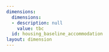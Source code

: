 ```yaml
---
dimensions:
  dimensions:
  - description: null
    value: tbc
  id: housing_baseline_accommodation
layout: dimension
---
```

